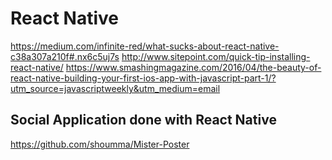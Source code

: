 # React Native

https://medium.com/infinite-red/what-sucks-about-react-native-c38a307a210f#.nx6c5uj7s
http://www.sitepoint.com/quick-tip-installing-react-native/
https://www.smashingmagazine.com/2016/04/the-beauty-of-react-native-building-your-first-ios-app-with-javascript-part-1/?utm_source=javascriptweekly&utm_medium=email

## Social Application done with React Native
https://github.com/shoumma/Mister-Poster
